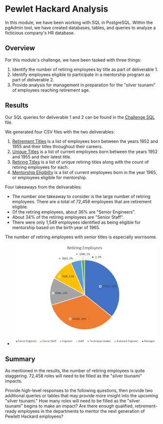 # Pewlet Hackard Analysis
In this module, we have been working with SQL in PostgreSQL. Within the pgAdmin tool, we have created databases, tables, and queries to analyze a ficticious company's HR database.

## Overview
For this module's challenge, we have been tasked with three things:
1. Identify the number of retiring employees by title as part of deliverable 1.
2. Identify employees eligible to participate in a mentorship program as part of deliverable 2.
3. Provide analysis for management in preparation for the "silver tsunami" of employees reaching retirement age.

## Results
Our SQL queries for deliverable 1 and 2 can be found in the [Challenge SQL](Queries/Employee_Database_challenge.sql) file.

We generated four CSV files with the two deliverables:
1. [Retirement Titles](Data/retirement_titles.csv) is a list of employees born between the years 1952 and 1955 and their titles throughout their careers.
2. [Unique Titles](Data/unique_titles.csv) is a list of current employees born between the years 1952 and 1955 and their latest title.
3. [Retiring Titles](Data/retiring_titles.csv) is a list of unique retiring titles along with the count of retiring employees for each.
4. [Mentorship Eligibilty](Data/mentorship_eligibilty.csv) is a list of current employees born in the year 1965, or employees eligible for mentorship.

Four takeaways from the delivarables:
* The number one takeaway to consider is the large number of retiring employees. There are a total of 72,458 employees that are retirement eligible.
* Of the retiring employees, about 36% are "Senior Engineers".
* About 34% of the retiring employees are "Senior Staff".
* There were only 1,549 employees identified as being eligible for mentorship based on the birth year of 1965.

The number of retiring employees with senior titles is especially worrisome.
* ![Retiring Employees](RetiringEmployees.png)

## Summary
As mentioned in the results, the number of retiring employees is quite staggering. 72,458 roles will need to be filled as the "silver tsunami" impacts. 

Provide high-level responses to the following questions, then provide two additional queries or tables that may provide more insight into the upcoming "silver tsunami."
How many roles will need to be filled as the "silver tsunami" begins to make an impact?
Are there enough qualified, retirement-ready employees in the departments to mentor the next generation of Pewlett Hackard employees?
